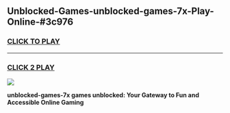 
## Unblocked-Games-unblocked-games-7x-Play-Online-#3c976
<h3>
<a href="https://premium.freeplayer.one?title=unblocked-games-7x&ref=27F">CLICK TO PLAY</a></h3>
<hr>

<h3>
<a href="https://premium.freeplayer.one?title=unblocked-games-7x&ref=27F">CLICK 2 PLAY</a>
  
</h3>

<a href="https://premium.freeplayer.one?title=unblocked-games-7x&ref=27F"><img src="https://clearcache.store/games.png"></a>


**unblocked-games-7x games unblocked: Your Gateway to Fun and Accessible Online Gaming**
